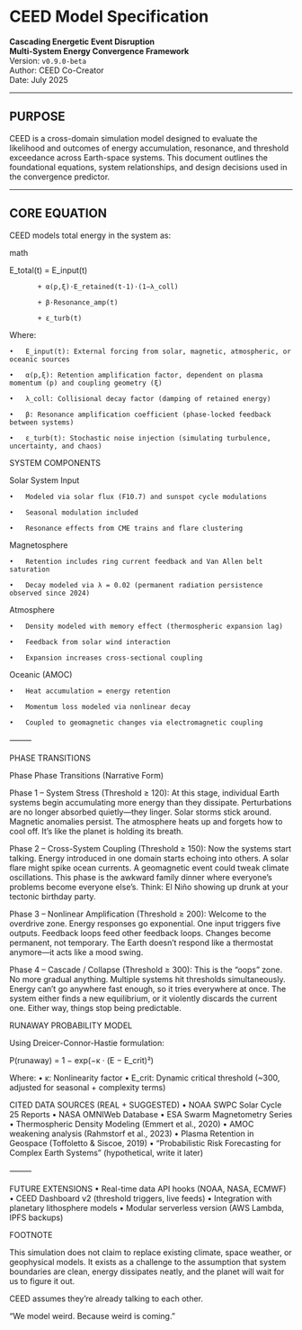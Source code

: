 #  CEED Model Specification
**Cascading Energetic Event Disruption**  
**Multi-System Energy Convergence Framework**  
Version: `v0.9.0-beta`  
Author: CEED Co-Creator  
Date: July 2025

---

##  PURPOSE

CEED is a cross-domain simulation model designed to evaluate the likelihood and outcomes of energy accumulation, resonance, and threshold exceedance across Earth-space systems. This document outlines the foundational equations, system relationships, and design decisions used in the convergence predictor.

---

##  CORE EQUATION

CEED models total energy in the system as:

math

E_total(t) = E_input(t) 


           + α(p,ξ)·E_retained(t-1)·(1−λ_coll) 
	   
           + β·Resonance_amp(t) 
	   
           + ε_turb(t)
	   

Where:

	•	E_input(t): External forcing from solar, magnetic, atmospheric, or oceanic sources
 
	•	α(p,ξ): Retention amplification factor, dependent on plasma momentum (p) and coupling geometry (ξ)
 
	•	λ_coll: Collisional decay factor (damping of retained energy)
 
	•	β: Resonance amplification coefficient (phase-locked feedback between systems)
 
	•	ε_turb(t): Stochastic noise injection (simulating turbulence, uncertainty, and chaos)
 


SYSTEM COMPONENTS


 Solar System Input
 
	•	Modeled via solar flux (F10.7) and sunspot cycle modulations
 
	•	Seasonal modulation included
 
	•	Resonance effects from CME trains and flare clustering
 

 Magnetosphere
 
	•	Retention includes ring current feedback and Van Allen belt saturation
 
	•	Decay modeled via λ = 0.02 (permanent radiation persistence observed since 2024)
 

 Atmosphere
 
	•	Density modeled with memory effect (thermospheric expansion lag)
 
	•	Feedback from solar wind interaction
 
	•	Expansion increases cross-sectional coupling
 

 Oceanic (AMOC)
 
	•	Heat accumulation = energy retention
 
	•	Momentum loss modeled via nonlinear decay
 
	•	Coupled to geomagnetic changes via electromagnetic coupling
 

⸻

 PHASE TRANSITIONS

Phase
Phase Transitions (Narrative Form)

Phase 1 – System Stress (Threshold ≥ 120):
At this stage, individual Earth systems begin accumulating more energy than they dissipate. Perturbations are no longer absorbed quietly—they linger. Solar storms stick around. Magnetic anomalies persist. The atmosphere heats up and forgets how to cool off. It’s like the planet is holding its breath.

Phase 2 – Cross-System Coupling (Threshold ≥ 150):
Now the systems start talking. Energy introduced in one domain starts echoing into others. A solar flare might spike ocean currents. A geomagnetic event could tweak climate oscillations. This phase is the awkward family dinner where everyone’s problems become everyone else’s. Think: El Niño showing up drunk at your tectonic birthday party.

Phase 3 – Nonlinear Amplification (Threshold ≥ 200):
Welcome to the overdrive zone. Energy responses go exponential. One input triggers five outputs. Feedback loops feed other feedback loops. Changes become permanent, not temporary. The Earth doesn’t respond like a thermostat anymore—it acts like a mood swing.

Phase 4 – Cascade / Collapse (Threshold ≥ 300):
This is the “oops” zone. No more gradual anything. Multiple systems hit thresholds simultaneously. Energy can’t go anywhere fast enough, so it tries everywhere at once. The system either finds a new equilibrium, or it violently discards the current one. Either way, things stop being predictable.

RUNAWAY PROBABILITY MODEL

Using Dreicer-Connor-Hastie formulation:

P(runaway) = 1 − exp(−κ · (E − E_crit)²)

Where:
	•	κ: Nonlinearity factor
	•	E_crit: Dynamic critical threshold (~300, adjusted for seasonal + complexity terms)

CITED DATA SOURCES (REAL + SUGGESTED)
	•	NOAA SWPC Solar Cycle 25 Reports
	•	NASA OMNIWeb Database
	•	ESA Swarm Magnetometry Series
	•	Thermospheric Density Modeling (Emmert et al., 2020)
	•	AMOC weakening analysis (Rahmstorf et al., 2023)
	•	Plasma Retention in Geospace (Toffoletto & Siscoe, 2019)
	•	“Probabilistic Risk Forecasting for Complex Earth Systems” (hypothetical, write it later)

⸻

FUTURE EXTENSIONS
	•	 Real-time data API hooks (NOAA, NASA, ECMWF)
	•	 CEED Dashboard v2 (threshold triggers, live feeds)
	•	 Integration with planetary lithosphere models
	•	 Modular serverless version (AWS Lambda, IPFS backups)

FOOTNOTE

This simulation does not claim to replace existing climate, space weather, or geophysical models. It exists as a challenge to the assumption that system boundaries are clean, energy dissipates neatly, and the planet will wait for us to figure it out.

CEED assumes they’re already talking to each other.

“We model weird. Because weird is coming.”
